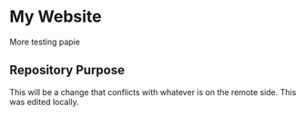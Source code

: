 # My Website
More testing papie

## Repository Purpose

This will be a change that conflicts
with whatever is on the remote side.
This was edited locally.
